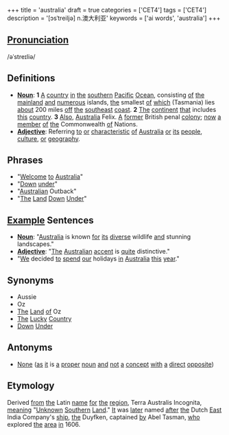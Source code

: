 +++
title = 'australia'
draft = true
categories = ['CET4']
tags = ['CET4']
description = '[ɔsˈtreiljə] n.澳大利亚'
keywords = ['ai words', 'australia']
+++

## [Pronunciation](/en/post/pronunciation/)
/əˈstreɪliə/

## Definitions
- **[Noun](/en/post/noun/)**: **1** [A](/en/post/a/) [country](/en/post/country/) [in](/en/post/in/) [the](/en/post/the/) [southern](/en/post/southern/) [Pacific](/en/post/pacific/) [Ocean](/en/post/ocean/), consisting [of](/en/post/of/) [the](/en/post/the/) [mainland](/en/post/mainland/) [and](/en/post/and/) [numerous](/en/post/numerous/) islands, [the](/en/post/the/) smallest [of](/en/post/of/) [which](/en/post/which/) (Tasmania) lies [about](/en/post/about/) 200 miles [off](/en/post/off/) [the](/en/post/the/) [southeast](/en/post/southeast/) [coast](/en/post/coast/). **2** [The](/en/post/the/) [continent](/en/post/continent/) [that](/en/post/that/) includes [this](/en/post/this/) [country](/en/post/country/). **3** [Also](/en/post/also/), [Australia](/en/post/australia/) Felix. [A](/en/post/a/) [former](/en/post/former/) British penal [colony](/en/post/colony/); [now](/en/post/now/) [a](/en/post/a/) [member](/en/post/member/) [of](/en/post/of/) [the](/en/post/the/) Commonwealth [of](/en/post/of/) Nations.
- **[Adjective](/en/post/adjective/)**: Referring [to](/en/post/to/) [or](/en/post/or/) [characteristic](/en/post/characteristic/) [of](/en/post/of/) [Australia](/en/post/australia/) [or](/en/post/or/) [its](/en/post/its/) [people](/en/post/people/), [culture](/en/post/culture/), [or](/en/post/or/) [geography](/en/post/geography/).

## Phrases
- "[Welcome](/en/post/welcome/) [to](/en/post/to/) [Australia](/en/post/australia/)"
- "[Down](/en/post/down/) [under](/en/post/under/)"
- "[Australian](/en/post/australian/) Outback"
- "[The](/en/post/the/) [Land](/en/post/land/) [Down](/en/post/down/) [Under](/en/post/under/)"

## [Example](/en/post/example/) Sentences
- **[Noun](/en/post/noun/)**: "[Australia](/en/post/australia/) is known [for](/en/post/for/) [its](/en/post/its/) [diverse](/en/post/diverse/) wildlife [and](/en/post/and/) stunning landscapes."
- **[Adjective](/en/post/adjective/)**: "[The](/en/post/the/) [Australian](/en/post/australian/) [accent](/en/post/accent/) is [quite](/en/post/quite/) distinctive."
- "[We](/en/post/we/) decided [to](/en/post/to/) [spend](/en/post/spend/) [our](/en/post/our/) holidays [in](/en/post/in/) [Australia](/en/post/australia/) [this](/en/post/this/) [year](/en/post/year/)."

## Synonyms
- Aussie
- Oz
- [The](/en/post/the/) [Land](/en/post/land/) [of](/en/post/of/) Oz
- [The](/en/post/the/) [Lucky](/en/post/lucky/) [Country](/en/post/country/)
- [Down](/en/post/down/) [Under](/en/post/under/)

## Antonyms
- [None](/en/post/none/) ([as](/en/post/as/) [it](/en/post/it/) is [a](/en/post/a/) [proper](/en/post/proper/) [noun](/en/post/noun/) [and](/en/post/and/) [not](/en/post/not/) [a](/en/post/a/) [concept](/en/post/concept/) [with](/en/post/with/) [a](/en/post/a/) [direct](/en/post/direct/) [opposite](/en/post/opposite/))

## Etymology
Derived [from](/en/post/from/) [the](/en/post/the/) Latin [name](/en/post/name/) [for](/en/post/for/) [the](/en/post/the/) [region](/en/post/region/), Terra Australis Incognita, [meaning](/en/post/meaning/) "[Unknown](/en/post/unknown/) [Southern](/en/post/southern/) [Land](/en/post/land/)." [It](/en/post/it/) was [later](/en/post/later/) named [after](/en/post/after/) [the](/en/post/the/) Dutch [East](/en/post/east/) India Company's [ship](/en/post/ship/), [the](/en/post/the/) Duyfken, captained [by](/en/post/by/) Abel Tasman, [who](/en/post/who/) explored [the](/en/post/the/) [area](/en/post/area/) [in](/en/post/in/) 1606.
